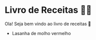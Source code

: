 # Livro de Receitas :man_cook:

Ola! Seja bem vindo ao livro de receitas :wave:

- Lasanha de molho vermelho

